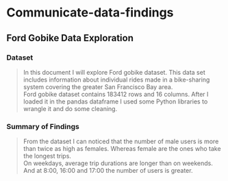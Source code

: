 # Communicate-data-findings
## Ford Gobike Data Exploration



### Dataset

> In this document I will explore Ford gobike dataset.
This data set includes information about individual rides made in a bike-sharing system covering the greater San Francisco Bay area.
<br> Ford gobike dataset contains 183412 rows and 16 columns. After I loaded it in the pandas dataframe I used some Python libraries to wrangle it and do some cleaning.

### Summary of Findings
> From the dataset I can noticed that the number of male users is more than twice as high as females. Whereas female are the ones who take the longest trips.<br>
On weekdays, average trip durations are longer than on weekends. And at 8:00, 16:00 and 17:00 the number of users is greater.

